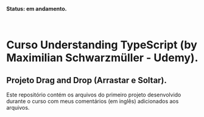 **Status: em andamento.**

<br>

# Curso Understanding TypeScript (by Maximilian Schwarzmüller - Udemy).

## Projeto Drag and Drop (Arrastar e Soltar).

Este repositório contém os arquivos do primeiro projeto desenvolvido durante 
o curso com meus comentários (em inglês) adicionados aos arquivos.
